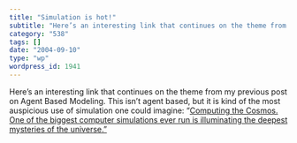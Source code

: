 ```yaml
---
title: "Simulation is hot!"
subtitle: "Here’s an interesting link that continues on the theme from my previous post on Agent Based Modeling..."
category: "538"
tags: []
date: "2004-09-10"
type: "wp"
wordpress_id: 1941
---
```

Here’s an interesting link that continues on the theme from my previous post on Agent Based Modeling. This isn’t agent based, but it is kind of the most auspicious use of simulation one could imagine: “[Computing the Cosmos. One of the biggest computer simulations ever run is illuminating the deepest mysteries of the universe.”](http://www.spectrum.ieee.org/WEBONLY/publicfeature/aug04/0804cos.html)